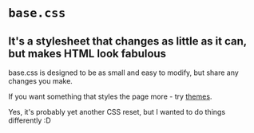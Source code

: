 # `base.css`
## It's a stylesheet that changes as little as it can, but makes HTML look **fabulous**
base.css is designed to be as small and easy to modify, but share any changes you make. 

If you want something that styles the page more - try [themes](https://github.com/Diacius/base.css/tree/main/basecss-themes).

Yes, it's probably yet another CSS reset, but I wanted to do things differently :D
